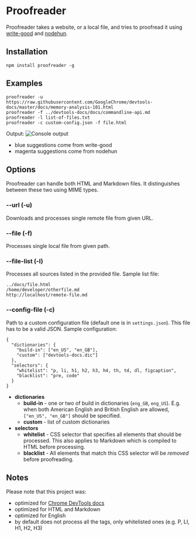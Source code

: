 Proofreader
===========

Proofreader takes a website, or a local file, and tries to proofread it using [write-good](https://github.com/btford/write-good) and [nodehun](https://github.com/nathanjsweet/nodehun).

## Installation
    npm install proofreader -g

## Examples

    proofreader -u https://raw.githubusercontent.com/GoogleChrome/devtools-docs/master/docs/memory-analysis-101.html
    proofreader -f ../devtools-docs/docs/commandline-api.md
    proofreader -l list-of-files.txt
    proofreader -c custom-config.json -f file.html

Output:
![Console output](https://i.imgur.com/IfUw2W9.png)

- blue suggestions come from write-good
- magenta suggestions come from nodehun

## Options
Proofreader can handle both HTML and Markdown files. It distinguishes between these two using MIME types.

### --url (-u)
Downloads and processes single remote file from given URL.

### --file (-f)
Processes single local file from given path.

### --file-list (-l)
Processes all sources listed in the provided file. Sample list file:

```
../docs/file.html
/home/developer/otherfile.md
http://localhost/remote-file.md
```

### --config-file (-c)
Path to a custom configuration file (default one is in `settings.json`). This file has to be a valid JSON. Sample configuration:

```
{
  "dictionaries": {
    "build-in": ["en_US", "en_GB"],
    "custom": ["devtools-docs.dic"]
  },
  "selectors": {
    "whitelist": "p, li, h1, h2, h3, h4, th, td, dl, figcaption",
    "blacklist": "pre, code"
  }
}
```

- **dictionaries**
  - **build-in** - one or two of build in dictionaries (`eng_GB`, `eng_US`). E.g. when both American English and British English are allowed, `["en_US", "en_GB"]` should be specified.
  - **custom** - list of custom dictionaries
- **selectors**
  - **whitelist** - CSS selector that specifies all elements that should be processed. This also applies to Markdown which is compiled to HTML before processing.
  - **blacklist** - All elements that match this CSS selector will be *removed* before proofreading.

## Notes
Please note that this project was:

- optimized for [Chrome DevTools docs](https://github.com/GoogleChrome/devtools-docs)
- optimized for HTML and Markdown
- optimized for English
- by default does not process all the tags, only whitelisted ones (e.g. P, LI, H1, H2, H3)
